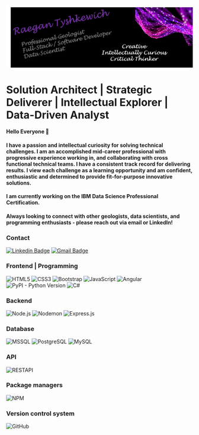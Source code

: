 
![GithubBanner](GithubBanner3.png)



<!-- # $\color{BlueViolet}{SOLUTION\space ARCHITECT}$
## ${\color{BlueViolet}{STRATEGIC\space DELIVERER \space\space\space\space\space\space INTELLECTUAL \space\space EXPLORER \space\space\space\space\space\space DATA-DRIVEN ANALYST}}$ -->

# Solution Architect | Strategic Deliverer | Intellectual Explorer | Data-Driven Analyst

#### Hello Everyone 👋

#### I have a passion and intellectual curiosity for solving technical challenges. I am an accomplished mid-career professional with progressive experience working in, and collaborating with cross functional technical teams. I have a consistent track record for delivering results. I view each challenge as a learning opportunity and am confident, enthusiastic and determined to provide fit-for-purpose innovative solutions.

#### I am currently working on the IBM Data Science Professional Certification.

#### Always looking to connect with other geologists, data scientists, and programming enthusiasts - please reach out via email or LinkedIn!

### Contact 
[![Linkedin Badge](https://img.shields.io/badge/-Raegan.Tysh-blue?style=flat-square&logo=Linkedin&logoColor=white&link=https://www.linkedin.com/in/raegantysh/)](https://www.linkedin.com/in/raegantysh/)
[![Gmail Badge](https://img.shields.io/badge/-Raegan.Tysh@gmail.com-c14438?style=flat-square&logo=Gmail&logoColor=white&link=mailto:acvjetan@gmail.com)](mailto:raegan.tysh@gmail.com)
<br/>


#### 
<!-- ![My Passion](https://img.shields.io/badge/MY%20PASSION-CODING-purple) -->

### Frontend | Programming
![HTML5](https://img.shields.io/badge/-HTML5-000000?style=flat&logo=HTML5)
![CSS3](https://img.shields.io/badge/-CSS3-000000?style=flat&logo=CSS3&logoColor=1572B6)
![Bootstrap](https://img.shields.io/badge/-Bootstrap-000000?style=flat&logo=Bootstrap&logoColor=563D7C)
![JavaScript](https://img.shields.io/badge/-JavaScript-000000?style=flat&logo=javascript)
![Angular](https://img.shields.io/badge/-Angular-000000?style=flat&logo=Angular&logoColor=DD0031)
![PyPI - Python Version](https://img.shields.io/pypi/pyversions/3?pypiBaseUrl=https%3A%2F%2Fpypi.org&style=flat&logo=python&logoColor=%233776AB&logoSize=auto&labelColor=black&color=black)
![C#](https://img.shields.io/badge/-C%23-black)
<!--![React](https://img.shields.io/badge/-React-000000?style=flat&logo=React&logoColor=61DAFB)-->


### Backend
![Node.js](https://img.shields.io/badge/-Node.js-000000?style=flat&logo=Node.js&logoColor=339933)
![Nodemon](https://img.shields.io/badge/-Nodemon-000000?style=flat&logo=Nodemon&logoColor=76D04B)
![Express.js](https://img.shields.io/badge/-Express.js-000000?style=flat&logo=Express.js&logoColor=76D04B)

### Database
![MSSQL](https://img.shields.io/badge/-MSSQL-000000?style=flat&logo=MSSQL&logoColor=CC2927)
![PostgreSQL](https://img.shields.io/badge/-PostgreSQL-000000?style=flat&logo=PostgreSQL&logoColor=336791)
![MySQL](https://img.shields.io/badge/-MySQL-000000?style=flat&logo=MySQL&logoColor=4479A1)

### API
![RESTAPI](https://img.shields.io/badge/-RESTAPI-000000?style=flat&logo=RESTAPI&logoColor=336791)

### Package managers
![NPM](https://img.shields.io/badge/-NPM-000000?style=flat&logo=NPM&logoColor=CB3837)

### Version control system
![GitHub](https://img.shields.io/badge/-GitHub-606060?style=flat&logo=GitHub&logoColor=181717)




<!--
**RaeganTysh/RaeganTysh** is a ✨ _special_ ✨ repository because its `README.md` (this file) appears on your GitHub profile.

Here are some ideas to get you started:

- 🔭 I’m currently working on ...
- 🌱 I’m currently learning ...
- 👯 I’m looking to collaborate on ...
- 🤔 I’m looking for help with ...
- 💬 Ask me about ...
- 📫 How to reach me: ...
- 😄 Pronouns: ...
- ⚡ Fun fact: ...
-->
